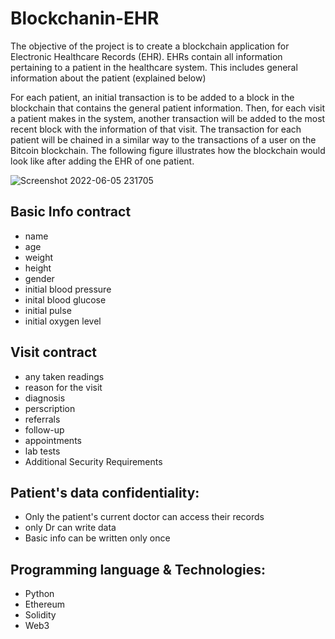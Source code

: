 # Blockchanin-EHR
The objective of the project is to create a blockchain application for Electronic Healthcare Records (EHR).
EHRs contain all information pertaining to a patient in the healthcare system. This includes general information about the patient (explained below)

For each patient, an initial transaction is to be added to a block in the blockchain that contains the general patient information. 
Then, for each visit a patient makes in the system, another transaction will be added to the most recent block with the information of that visit.
The transaction for each patient will be chained in a similar way to the transactions of a user on the Bitcoin blockchain. 
The following figure illustrates how the blockchain would look like after adding the EHR of one patient.

![Screenshot 2022-06-05 231705](https://user-images.githubusercontent.com/47950134/172070968-f5306204-084c-4309-9ff1-b65a4ab58c80.png)

## Basic Info contract
- name
- age
- weight
- height
- gender
- initial blood pressure
- inital blood glucose
- initial pulse
- initial oxygen level

## Visit contract
- any taken readings
- reason for the visit
- diagnosis
- perscription
- referrals
- follow-up
- appointments
- lab tests
- Additional Security Requirements

## Patient's data confidentiality:
- Only the patient's current doctor can access their records
- only Dr can write data
- Basic info can be written only once

## Programming language & Technologies:
- Python
- Ethereum
- Solidity
- Web3

